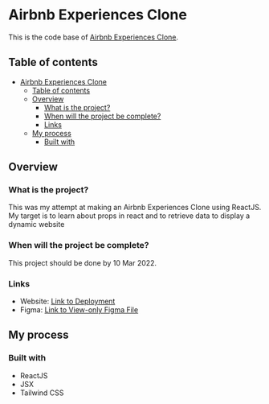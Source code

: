 # Airbnb Experiences Clone

This is the code base of [Airbnb Experiences Clone](#).

## Table of contents

- [Airbnb Experiences Clone](#airbnb-experiences-clone)
  - [Table of contents](#table-of-contents)
  - [Overview](#overview)
    - [What is the project?](#what-is-the-project)
    - [When will the project be complete?](#when-will-the-project-be-complete)
    - [Links](#links)
  - [My process](#my-process)
    - [Built with](#built-with)

## Overview

### What is the project?

This was my attempt at making an Airbnb Experiences Clone using ReactJS. My target is to learn about props in react and to retrieve data to display a dynamic website

### When will the project be complete?

This project should be done by 10 Mar 2022.

### Links

-   Website: [Link to Deployment](#)
-   Figma: [Link to View-only Figma File](<https://www.figma.com/file/gNE2BEzJVenThB2x3aE3Ne/Airbnb-Experiences-(Scrimba)?node-id=0%3A1>)

## My process

### Built with

-   ReactJS
-   JSX
-   Tailwind CSS
